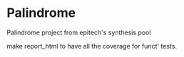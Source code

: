 # Palindrome
Palindrome project from epitech's synthesis pool

make report_html to have all the coverage for funct' tests.
